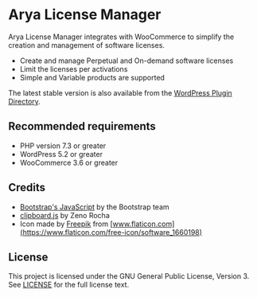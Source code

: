 # Arya License Manager

Arya License Manager integrates with WooCommerce to simplify the creation and
management of software licenses.

* Create and manage Perpetual and On-demand software licenses
* Limit the licenses per activations
* Simple and Variable products are supported

The latest stable version is also available from the
[WordPress Plugin Directory](https://wordpress.org/plugins/arya-license-manager/).

## Recommended requirements

* PHP version 7.3 or greater
* WordPress 5.2 or greater
* WooCommerce 3.6 or greater

## Credits

* [Bootstrap's JavaScript](https://getbootstrap.com/) by the Bootstrap team
* [clipboard.js](https://clipboardjs.com/) by Zeno Rocha
* Icon made by [Freepik](https://www.flaticon.com/authors/freepik)
  from [www.flaticon.com](https://www.flaticon.com/free-icon/software_1660198)

## License

This project is licensed under the GNU General Public License, Version 3.
See [LICENSE](LICENSE) for the full license text.

